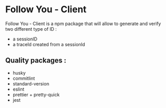 # Follow You - Client

Follow You - Client is a npm package that will allow to generate and verify two different type of ID :

-   a sessionID
-   a traceId created from a sessionId

## Quality packages :

-   husky
-   commitlint
-   standard-version
-   eslint
-   prettier + pretty-quick
-   jest
